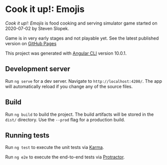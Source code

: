 # Cook it up!: Emojis

*Cook it up!: Emojis* is food cooking and serving simulator game started on 2020-07-02 by Steven Slopek.

Game is in very early stages and not playable yet.  See the latest published version on [GitHub Pages](https://sslopek.github.io/cook-it-up-emojis/)

This project was generated with [Angular CLI](https://github.com/angular/angular-cli) version 10.0.1.


## Development server

Run `ng serve` for a dev server. Navigate to `http://localhost:4200/`. The app will automatically reload if you change any of the source files.

## Build

Run `ng build` to build the project. The build artifacts will be stored in the `dist/` directory. Use the `--prod` flag for a production build.

## Running tests

Run `ng test` to execute the unit tests via [Karma](https://karma-runner.github.io).

Run `ng e2e` to execute the end-to-end tests via [Protractor](http://www.protractortest.org/).
